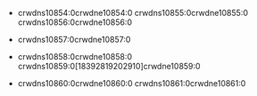 - crwdns10854:0crwdne10854:0 crwdns10855:0crwdne10855:0 crwdns10856:0crwdne10856:0

- crwdns10857:0crwdne10857:0

- crwdns10858:0crwdne10858:0 crwdns10859:0[18392819202910]crwdne10859:0

- crwdns10860:0crwdne10860:0 crwdns10861:0crwdne10861:0